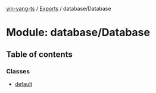 [yin-yang-ts](../README.md) / [Exports](../modules.md) / database/Database

# Module: database/Database

## Table of contents

### Classes

- [default](../classes/database_database.default.md)
